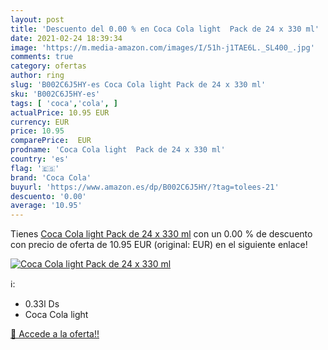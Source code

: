 ```yaml
---
layout: post
title: 'Descuento del 0.00 % en Coca Cola light  Pack de 24 x 330 ml'
date: 2021-02-24 18:39:34
image: 'https://m.media-amazon.com/images/I/51h-j1TAE6L._SL400_.jpg'
comments: true
category: ofertas
author: ring
slug: 'B002C6J5HY-es Coca Cola light Pack de 24 x 330 ml'
sku: 'B002C6J5HY-es'
tags: [ 'coca','cola', ]
actualPrice: 10.95 EUR
currency: EUR
price: 10.95
comparePrice:  EUR
prodname: 'Coca Cola light  Pack de 24 x 330 ml'
country: 'es'
flag: '🇪🇸'
brand: 'Coca Cola'
buyurl: 'https://www.amazon.es/dp/B002C6J5HY/?tag=tolees-21'
descuento: '0.00'
average: '10.95'
---
```


Tienes [Coca Cola light  Pack de 24 x 330 ml](https://www.amazon.es/dp/B002C6J5HY/?tag=tolees-21) con un 0.00 % de descuento con precio de oferta de 10.95 EUR (original:  EUR) en el siguiente enlace!

[![Coca Cola light  Pack de 24 x 330 ml](https://m.media-amazon.com/images/I/51h-j1TAE6L._SL400_.jpg)](https://www.amazon.es/dp/B002C6J5HY/?tag=tolees-21)

ℹ️:

- 0.33l Ds
- Coca Cola light

[🛒 Accede a la oferta!!](https://www.amazon.es/dp/B002C6J5HY/?tag=tolees-21)
